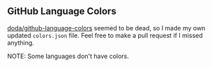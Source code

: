 ## GitHub Language Colors

[doda/github-language-colors](https://github.com/doda/github-language-colors) seemed to be dead, so I made my own updated `colors.json` file. Feel free to make a pull request if I missed anything.

NOTE: Some languages don't have colors.
